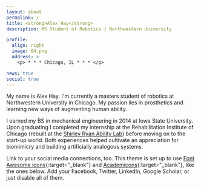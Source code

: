 ```yaml
---
layout: about
permalink: /
title: <strong>Alex Hay</strong>
description: MS Student of Robotics | Northwestern University

profile:
  align: right
  image: 04.png
  address: >
    <p> * * * Chicago, IL * * * </p>

news: true
social: true
---
```


My name is Alex Hay. I'm currently a masters student of robotics at Northwestern University in Chicago. My passion lies in prosthetics and learning new ways of augmenting human ability.

I earned my BS in mechanical engineering in 2014 at Iowa State University. Upon graduating I completed my internship at the Rehabilitation Institute of Chicago (rebuilt at the [Shirley Ryan Ability Lab](https://www.sralab.org/)) before moving on to the start-up world. Both experiences helped cultivate an appreciation for biomimicry and building artificially analogous systems.

Link to your social media connections, too. This theme is set up to use [Font Awesome icons](http://fortawesome.github.io/Font-Awesome/){:target="\_blank"} and [Academicons](https://jpswalsh.github.io/academicons/){:target="\_blank"}, like the ones below. Add your Facebook, Twitter, LinkedIn, Google Scholar, or just disable all of them.
